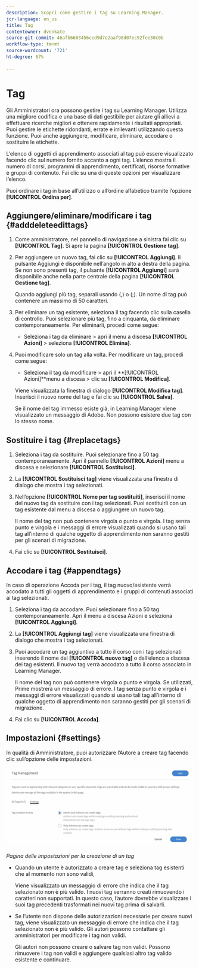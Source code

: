 ```yaml
---
description: Scopri come gestire i tag su Learning Manager.
jcr-language: en_us
title: Tag
contentowner: dvenkate
source-git-commit: 46afb6603456ced9d7e2aaf98d07ec92fee30c0b
workflow-type: tm+mt
source-wordcount: '721'
ht-degree: 67%

---
```




# Tag

Gli Amministratori ora possono gestire i tag su Learning Manager. Utilizza una migliore codifica e una base di dati gestibile per aiutare gli allievi a effettuare ricerche migliori e ottenere rapidamente i risultati appropriati. Puoi gestire le etichette ridondanti, errate e irrilevanti utilizzando questa funzione. Puoi anche aggiungere, modificare, eliminare, accodare o sostituire le etichette.

L’elenco di oggetti di apprendimento associati al tag può essere visualizzato facendo clic sul numero fornito accanto a ogni tag. L’elenco mostra il numero di corsi, programmi di apprendimento, certificati, risorse formative e gruppi di contenuto. Fai clic su una di queste opzioni per visualizzare l’elenco.

Puoi ordinare i tag in base all’utilizzo o all’ordine alfabetico tramite l’opzione **[!UICONTROL Ordina per]**.

## Aggiungere/eliminare/modificare i tag {#adddeleteedittags}

1. Come amministratore, nel pannello di navigazione a sinistra fai clic su **[!UICONTROL Tag]**. Si apre la pagina **[!UICONTROL Gestione tag]**.
1. Per aggiungere un nuovo tag, fai clic su **[!UICONTROL Aggiungi]**. Il pulsante Aggiungi è disponibile nell’angolo in alto a destra della pagina. Se non sono presenti tag, il pulsante **[!UICONTROL Aggiungi]** sarà disponibile anche nella parte centrale della pagina **[!UICONTROL Gestione tag]**.

   Quando aggiungi più tag, separali usando (,) o (;). Un nome di tag può contenere un massimo di 50 caratteri.

1. Per eliminare un tag esistente, seleziona il tag facendo clic sulla casella di controllo. Puoi selezionare più tag, fino a cinquanta, da eliminare contemporaneamente. Per eliminarli, procedi come segue:

   * Seleziona i tag da eliminare > apri il menu a discesa **[!UICONTROL Azioni]** > seleziona **[!UICONTROL Elimina]**.

1. Puoi modificare solo un tag alla volta. Per modificare un tag, procedi come segue:

   * Seleziona il tag da modificare > apri il **[!UICONTROL Azioni]**menu a discesa > clic su **[!UICONTROL Modifica]**.

   Viene visualizzata la finestra di dialogo **[!UICONTROL Modifica tag]**. Inserisci il nuovo nome del tag e fai clic su **[!UICONTROL Salva]**.

   Se il nome del tag immesso esiste già, in Learning Manager viene visualizzato un messaggio di Adobe. Non possono esistere due tag con lo stesso nome.

## Sostituire i tag {#replacetags}

1. Seleziona i tag da sostituire. Puoi selezionare fino a 50 tag contemporaneamente. Apri il pannello **[!UICONTROL Azioni]** menu a discesa e selezionare **[!UICONTROL Sostituisci]**.
1. La **[!UICONTROL Sostituisci tag]** viene visualizzata una finestra di dialogo che mostra i tag selezionati.

1. Nell’opzione **[!UICONTROL Nome per tag sostituiti]**, inserisci il nome del nuovo tag da sostituire con i tag selezionati. Puoi sostituirli con un tag esistente dal menu a discesa o aggiungere un nuovo tag.

   Il nome del tag non può contenere virgola o punto e virgola.  I tag senza punto e virgola e i messaggi di errore visualizzati quando si usano tali tag all’interno di qualche oggetto di apprendimento non saranno gestiti per gli scenari di migrazione.

1. Fai clic su **[!UICONTROL Sostituisci]**.

## Accodare i tag {#appendtags}

In caso di operazione Accoda per i tag, il tag nuovo/esistente verrà accodato a tutti gli oggetti di apprendimento e i gruppi di contenuti associati ai tag selezionati.

1. Seleziona i tag da accodare. Puoi selezionare fino a 50 tag contemporaneamente. Apri il menu a discesa Azioni e seleziona **[!UICONTROL Aggiungi]**.
1. La  **[!UICONTROL Aggiungi tag]** viene visualizzata una finestra di dialogo che mostra i tag selezionati.
1. Puoi accodare un tag aggiuntivo a tutto il corso con i tag selezionati inserendo il nome del **[!UICONTROL nuovo tag]** o dall’elenco a discesa dei tag esistenti. Il nuovo tag verrà accodato a tutto il corso associato in Learning Manager.

   Il nome del tag non può contenere virgola o punto e virgola. Se utilizzati, Prime mostrerà un messaggio di errore. I tag senza punto e virgola e i messaggi di errore visualizzati quando si usano tali tag all’interno di qualche oggetto di apprendimento non saranno gestiti per gli scenari di migrazione.

1. Fai clic su **[!UICONTROL Accoda]**.

## Impostazioni {#settings}

In qualità di Amministratore, puoi autorizzare l’Autore a creare tag facendo clic sull’opzione delle impostazioni.

![](assets/unknown-1.jpeg)

*Pagina delle impostazioni per la creazione di un tag*

* Quando un utente è autorizzato a creare tag e seleziona tag esistenti che al momento non sono validi,

  Viene visualizzato un messaggio di errore che indica che il tag selezionato non è più valido. I nuovi tag verranno creati rimuovendo i caratteri non supportati. In questo caso, l’autore dovrebbe visualizzare i suoi tag precedenti trasformati nei nuovi tag prima di salvarli.

* Se l’utente non dispone delle autorizzazioni necessarie per creare nuovi tag, viene visualizzato un messaggio di errore che indica che il tag selezionato non è più valido. Gli autori possono contattare gli amministratori per modificare i tag non validi.

  Gli autori non possono creare o salvare tag non validi. Possono rimuovere i tag non validi e aggiungere qualsiasi altro tag valido esistente e continuare.
